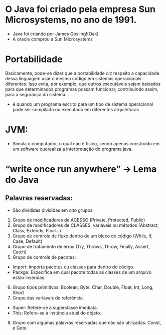 # O Java foi criado pela empresa Sun Microsystems, no ano de 1991.
* Java foi criando por James Gosling!(Oak)
* A oracle comprou a Sun Microsystems 

# Portabilidade
Basicamente, pode-se dizer que a portabilidade diz respeito a capacidade dessa linguagem usar o mesmo código em sistemas operacionais diferentes. Isso evita, por exemplo, que outros executáveis sejam baixados para que determinados programas possam funcionar, contribuindo assim, para a segurança do sistema.
- é quando um programa escrito para um tipo de sistema operacional pode ser compilado ou executado em diferentes arquiteturas

# JVM:
- Simula o computador, o qual não é físico, sendo apenas construído em um software querealiza a interpretação do programa java.

# “write once run anywhere” -> Lema do Java


## Palavras reservadas:
- São divididas divididas em oito grupos:
1) Grupo de modificadores de ACESSO (Private, Protected, Public)
2) Grupo de modificadores de CLASSES, variáveis ou métodos (Abstract, Class, Extends, FInal...)
3) Grupo de controle de fluxo dentro de um bloco de código (While, If, Case, Default)
4) Grupo de tratamento de erros (Try, Throws, Throw, Finally, Assert, Catch)
5) Grupo de controle de pacotes:
 - Import: Importa pacotes ou classes para dentro do código.
 - Packge: Especifica em qual pacote todas as classes de um arquivo estão inseridas.
6) Grupo tipos primitivos: Boolean, Byte, Char, Double, Float, Int, Long, Short
7) Grupo  das variáveis de referência: 
- Super: Refere-se à superclasse imediata.
- This: Refere-se à instância atual do objeto.
8) Grupo com algumas palavras reservadas que não são utilizadas: Const, e Goto

